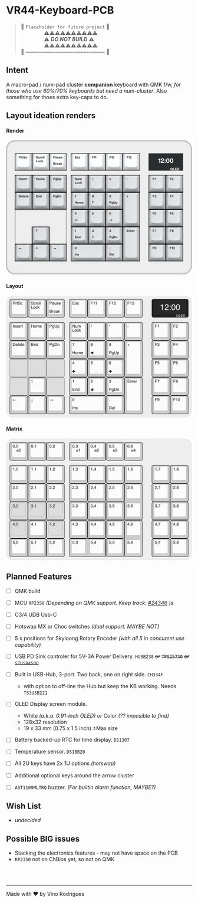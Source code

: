 # VR44-Keyboard-PCB

> &#128679; `Placeholder for future project` &#128679; <br>
> &nbsp; &nbsp; &nbsp; &nbsp; &nbsp; &nbsp; &nbsp; &nbsp; &#9888;&#9888;&#9888;&#9888;&#9888;&#9888;&#9888;&#9888;&#9888;&#9888; <br>
> &nbsp; &nbsp; &nbsp; &nbsp; &nbsp; &nbsp; &nbsp; &nbsp; &#9888; ***DO NOT BUILD*** &#9888; <br>
> &nbsp; &nbsp; &nbsp; &nbsp; &nbsp; &nbsp; &nbsp; &nbsp; &#9888;&#9888;&#9888;&#9888;&#9888;&#9888;&#9888;&#9888;&#9888;&#9888; <br>
> &#128679; `==============================` &#128679;



## Intent

A macro-pad / num-pad cluster **companion** keyboard with QMK f/w, *for those who use 60%/70% keyboards but need a num-cluster*.  Also something for thoes extra key-caps to do.


## Layout ideation renders

#### Render

![Render](docs/vr44-render.png)

#### Layout

![Layout](docs/vr44-layout.png)

#### Matrix

![Matrix](docs/vr44-matrix.png)


## Planned Features

- [ ] QMK build
- [ ] MCU `RP2350` *(Depending on QMK support.  Keep track: [#24346](https://github.com/qmk/qmk_firmware/pull/24346) )s*
- [ ] C3/4 UDB Usb-C
- [ ] Hotswap MX or Choc switches *(dual support. MAYBE NOT)*
- [ ] 5 x positions for Skyloong Rotary Encoder *(with all 5 in concurent use capability)*
- [ ] USB PD Sink controler for 5V-3A Power Delivery. `HUSB238` ~~*or*~~ ~~`TPS25730`~~ ~~*or*~~ ~~`STUSB4500`~~
- [ ] Built in USB-Hub, 3-port.  Two back, one on right side.  `CH334F`
  - with option to off-line the Hub but keep the KB working. Needs `TS3USB221`
- [ ] OLED Display screen module.
  - White *(a.k.a. 0.91-inch OLED)* *or* Color *(?? imposible to find)*
  - 128x32 resolution 
  - 19 x 33 mm (0.75 x 1.5 inch) &#177;Max size
- [ ] Battery backed-up RTC for time display. `DS1307`
- [ ] Temperature sensor. `DS18B20`
- [ ] All 2U keys have 2x 1U options *(hotswap)*
- [ ] Additional optional keys around the arrow cluster
- [ ] `AST1109MLTRQ` buzzer.  *(For builtin alarm function, MAYBE?)*


## Wish List

- *undecided*


## Possible BIG issues

- Stacking the electronics features - may not have space on the PCB
- `RP2350` not on ChBios yet, so not on QMK

&nbsp;<br>&nbsp;

---
Made with &#9829; by Vino Rodrigues
